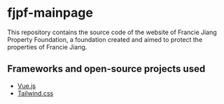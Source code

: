 # fjpf-mainpage
This repository contains the source code of the website of Francie Jiang Property Foundation, a foundation created and aimed to protect the properties of Francie Jiang.

## Frameworks and open-source projects used
- [Vue.js](https://vuejs.org)
- [Tailwind.css](https://tailwindcss.com)